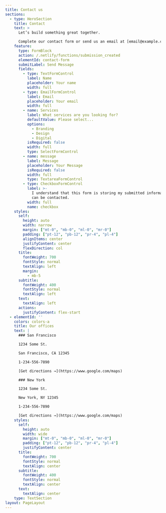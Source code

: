 ```yaml
---
title: Contact us
sections:
  - type: HeroSection
    title: Contact
    text: >
      Let’s build something great together.

      Complete our contact form or send us an email at [email@example.com](mailto:email@email.com) .
    feature:
      type: FormBlock
      action: /.netlify/functions/submission_created
      elementId: contact-form
      submitLabel: Send Message
      fields:
        - type: TextFormControl
          label: Name
          placeholder: Your name
          width: full
        - type: EmailFormControl
          label: Email
          placeholder: Your email
          width: full
        - name: Services
          label: What services are you looking for?
          defaultValue: Please select...
          options:
            - Branding
            - Design
            - Digital
          isRequired: false
          width: full
          type: SelectFormControl
        - name: message
          label: Message
          placeholder: Your Message
          isRequired: false
          width: full
          type: TextareaFormControl
        - type: CheckboxFormControl
          label: >-
            I understand that this form is storing my submitted information so I
            can be contacted.
          width: full
          name: checkbox
    styles:
      self:
        height: auto
        width: narrow
        margin: ["mt-0", "mb-0", "ml-0", "mr-0"]
        padding: ["pt-12", "pb-12", "pr-4", "pl-4"]
        alignItems: center
        justifyContent: center
        flexDirection: col
      title:
        fontWeight: 700
        fontStyle: normal
        textAlign: left
        margin:
          - mb-5
      subtitle:
        fontWeight: 400
        fontStyle: normal
        textAlign: left
      text:
        textAlign: left
      actions:
        justifyContent: flex-start
  - elementId: ''
    colors: colors-a
    title: Our offices
    text: |
      ### San Francisco

      1234 Some St.

      San Francisco, CA 12345

      1-234-556-7890

      [Get directions →](https://www.google.com/maps)

      ### New York

      1234 Some St.

      New York, NY 12345

      1-234-556-7890

      [Get directions →](https://www.google.com/maps)
    styles:
      self:
        height: auto
        width: wide
        margin: ["mt-0", "mb-0", "ml-0", "mr-0"]
        padding: ["pt-12", "pb-12", "pr-4", "pl-4"]
        justifyContent: center
      title:
        fontWeight: 700
        fontStyle: normal
        textAlign: center
      subtitle:
        fontWeight: 400
        fontStyle: normal
        textAlign: center
      text:
        textAlign: center
    type: TextSection
layout: PageLayout
---
```

